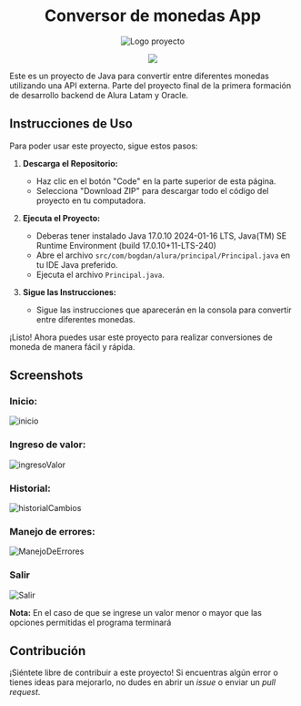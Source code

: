 <h1 align="center"> Conversor de monedas App </h1>


<p align="center">
  <img src="https://github.com/BogdanRivera/Conversor-De-Monedas-Java/assets/121648408/3df797a3-9c4f-4575-9c49-b4d01455211b" alt="Logo proyecto">
</p>

   <p align="center">
   <img src="https://img.shields.io/badge/STATUS-FINALIZADO-green">
   </p>

Este es un proyecto de Java para convertir entre diferentes monedas utilizando una API externa. Parte del proyecto final de la primera formación de desarrollo backend de Alura Latam y Oracle. 

## Instrucciones de Uso

Para poder usar este proyecto, sigue estos pasos:

1. **Descarga el Repositorio:**
   - Haz clic en el botón "Code" en la parte superior de esta página.
   - Selecciona "Download ZIP" para descargar todo el código del proyecto en tu computadora.

2. **Ejecuta el Proyecto:**
   - Deberas tener instalado Java 17.0.10 2024-01-16 LTS, Java(TM) SE Runtime Environment (build 17.0.10+11-LTS-240)
   - Abre el archivo `src/com/bogdan/alura/principal/Principal.java` en tu IDE Java preferido.
   - Ejecuta el archivo `Principal.java`.

4. **Sigue las Instrucciones:**
   - Sigue las instrucciones que aparecerán en la consola para convertir entre diferentes monedas.
   
¡Listo! Ahora puedes usar este proyecto para realizar conversiones de moneda de manera fácil y rápida.

## Screenshots 
### Inicio: 
![inicio](https://github.com/BogdanRivera/Conversor-De-Monedas-Java/assets/121648408/1c7616bd-0a88-4917-9973-511cc49f93bf)
### Ingreso de valor:
![ingresoValor](https://github.com/BogdanRivera/Conversor-De-Monedas-Java/assets/121648408/9c6bb466-c360-4bd7-b342-5f6720d41384)
### Historial: 
![historialCambios](https://github.com/BogdanRivera/Conversor-De-Monedas-Java/assets/121648408/90587fb0-90f1-44e0-b8a7-7066a44dd1ce)
### Manejo de errores:
![ManejoDeErrores](https://github.com/BogdanRivera/Conversor-De-Monedas-Java/assets/121648408/72b8050e-b6e4-4cb2-8052-77c81f5b4385)
### Salir
![Salir](https://github.com/BogdanRivera/Conversor-De-Monedas-Java/assets/121648408/66a3e3db-ace7-4421-9f94-4051814f320a)

**Nota:** En el caso de que se ingrese un valor menor o mayor que las opciones permitidas el programa terminará 

## Contribución

¡Siéntete libre de contribuir a este proyecto! Si encuentras algún error o tienes ideas para mejorarlo, no dudes en abrir un *issue* o enviar un *pull request*.

